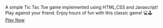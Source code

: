 A simple Tic Tac Toe game implemented using HTML,CSS and Javascript! Play against your friend. Enjoy hours of fun with this classic game! 💻🕹️
<br/>
<a href="https://itsmeranajit.github.io/Tic-Tac-Toe/"> Play Now </a>
